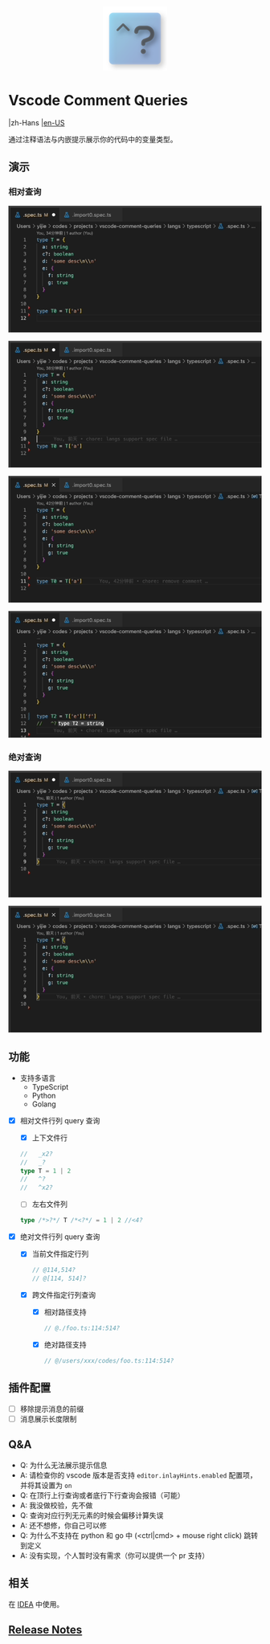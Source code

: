 <p align="center">
  <img src="https://raw.githubusercontent.com/NWYLZW/vscode-comment-queries/main/extension/favicon.png" width=128 height=128 >
</p>

# Vscode Comment Queries

|zh-Hans
|[en-US](https://github.com/NWYLZW/vscode-comment-queries/blob/main/README_en-US.md)

通过注释语法与内嵌提示展示你的代码中的变量类型。

## 演示

### 相对查询

![pre-line-point](https://raw.githubusercontent.com/NWYLZW/vscode-comment-queries/main/images/pre-line-point.gif)

![next-line-point](https://raw.githubusercontent.com/NWYLZW/vscode-comment-queries/main/images/next-line-point.gif)

![left-right-point](https://raw.githubusercontent.com/NWYLZW/vscode-comment-queries/main/images/left-right-point.gif)

![cross-line-point](https://raw.githubusercontent.com/NWYLZW/vscode-comment-queries/main/images/cross-line-point.gif)

### 绝对查询

![absolute-point](https://raw.githubusercontent.com/NWYLZW/vscode-comment-queries/main/images/abs-in-cur-file.gif)

![cross-file-point](https://raw.githubusercontent.com/NWYLZW/vscode-comment-queries/main/images/cross-file-point.gif)

## 功能

* 支持多语言
  * TypeScript
  * Python
  * Golang

* [x] 相对文件行列 query 查询
    * [x] 上下文件行

    ```ts
    //   _x2?
    //   _?
    type T = 1 | 2
    //   ^?
    //   ^x2?
    ```

    * [ ] 左右文件列

    ```ts
    type /*>?*/ T /*<?*/ = 1 | 2 //<4?
    ```

* [x] 绝对文件行列 query 查询
    * [x] 当前文件指定行列

        ```ts
        // @114,514?
        // @[114, 514]?
        ```

    * [x] 跨文件指定行列查询
        * [x] 相对路径支持

            ```ts
            // @./foo.ts:114:514?
            ```

        * [x] 绝对路径支持

            ```ts
            // @/users/xxx/codes/foo.ts:114:514?
            ```

## 插件配置

* [ ] 移除提示消息的前缀
* [ ] 消息展示长度限制

## Q&A

* Q: 为什么无法展示提示信息
* A: 请检查你的 vscode 版本是否支持 `editor.inlayHints.enabled` 配置项，并将其设置为 `on`
* Q: 在顶行上行查询或者底行下行查询会报错（可能）
* A: 我没做校验，先不做
* Q: 查询对应行列无元素的时候会偏移计算失误
* A: 还不想修，你自己可以修
* Q: 为什么不支持在 python 和 go 中 (<ctrl|cmd> + mouse right click) 跳转到定义
* A: 没有实现，个人暂时没有需求（你可以提供一个 pr 支持）

## 相关

在 [IDEA](https://github.com/NWYLZW/idea-comment-queries) 中使用。

## [Release Notes](./CHANGELOG.md)
